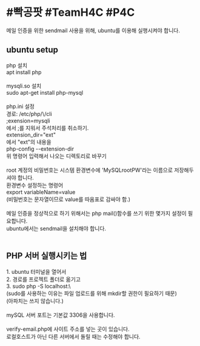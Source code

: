  <h1>#빡공팟 #TeamH4C #P4C</h1>
메일 인증을 위한 sendmail 사용을 위해, ubuntu를 이용해 실행시켜야 합니다.
<h2>ubuntu setup</h2>
php 설치<br>
apt install php<br>
<br>
mysqli.so 설치<br>
sudo apt-get install php-mysql<br>
<br>
php.ini 설정<br>
경로: /etc/php/\<version\>/cli<br>
;exension=mysqli<br>
에서 ;를 지워서 주석처리를 취소하기.<br>
extension_dir="ext"<br>
에서 "ext"의 내용을<br>
php-config --extension-dir<br>
위 명령어 입력해서 나오는 디렉토리로 바꾸기 <br>
<br>
root 계정의 비밀번호는 시스템 환경변수에 'MySQLrootPW'라는 이름으로 저장해두셔야 합니다.<br>
환경변수 설정하는 명령어<br>
export variableName=value<br>
(비밀번호는 문자열이므로 value를 따옴표로 감싸야 함.)<br>
<br>
메일 인증을 정상적으로 하기 위해서는 php mail()함수를 쓰기 위한 몇가지 설정이 필요합니다.<br>
ubuntu에서는 sendmail을 설치해야 합니다.<br>
<br>
<h2>PHP 서버 실행시키는 법</h2>
1. ubuntu 터미널을 열어서<br>
2. 경로를 프로젝트 폴더로 옮기고<br>
3. sudo php -S localhost:\<port\><br>
(sudo를 사용하는 이유는 파일 업로드를 위해 mkdir할 권한이 필요하기 때문)<br>
(아파치는 쓰지 않습니다.)<br>
<br>
mySQL 서버 포트는 기본값 3306을 사용합니다.<br>
<br>
verify-email.php에 사이트 주소를 넣는 곳이 있습니다.<br>
로컬호스트가 아닌 다른 서버에서 돌릴 때는 수정해야 합니다.<br>
